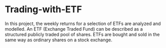 # Trading-with-ETF
In this project, the weekly returns for a selection of ETFs are analyzed and modelled.
An ETF (Exchange Traded Fund) can be described as a structured publicly traded pool
of shares. ETFs are bought and sold in the same way as ordinary shares on a stock
exchange.
